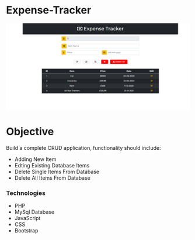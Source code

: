 # Expense-Tracker
![](Expense_TrackerView.png)

# Objective
Build a complete CRUD application, functionality should include:
* Adding New Item
* Edting Existing Database Items
* Delete Single Items From Database
* Delete All Items From Database


### Technologies
* PHP
* MySql Database
* JavaScript
* CSS
* Bootstrap
